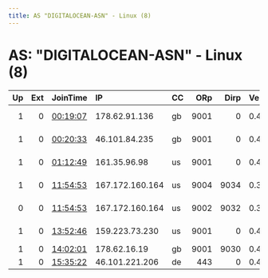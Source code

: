 ```yaml
---
title: AS "DIGITALOCEAN-ASN" - Linux (8)
---
```


# AS: "DIGITALOCEAN-ASN" - Linux (8)

|   Up |   Ext | JoinTime                                                                                              | IP              | CC   |   ORp |   Dirp | Version   | Contact                      | Nickname          |   eFamMembers |
|-----:|------:|:------------------------------------------------------------------------------------------------------|:----------------|:-----|------:|-------:|:----------|:-----------------------------|:------------------|--------------:|
|    1 |     0 | [00:19:07](https://nusenu.github.io/OrNetStats/w/relay/9C83283DFAF24E1BECB8D33B50D8A9EEB149FC6C.html) | 178.62.91.136   | gb   |  9001 |      0 | 0.4.6.10  | 0xEAE88849 Michael Edward    | tedtor2           |             2 |
|    1 |     0 | [00:20:33](https://nusenu.github.io/OrNetStats/w/relay/55C55ED46B66F0E3DDD1254EC9200E9F69186825.html) | 46.101.84.235   | gb   |  9001 |      0 | 0.4.6.10  | 0xEAE88849 Michael Edward    | tedtor1           |             2 |
|    1 |     0 | [01:12:49](https://nusenu.github.io/OrNetStats/w/relay/8E1DE05CCD01AC1EFBC969BA7BA96AD5BA8F0060.html) | 161.35.96.98    | us   |  9001 |      0 | 0.4.6.10  | Overseer Orwell &lt;overseer | OverseerOrwell    |             1 |
|    1 |     0 | [11:54:53](https://nusenu.github.io/OrNetStats/w/relay/579D3E6479620CCD0EBC1A9CA1D432B55949C31F.html) | 167.172.160.164 | us   |  9004 |   9034 | 0.3.5.16  | anonymous4 anonymous@mail    | relay4            |             1 |
|    0 |     0 | [11:54:53](https://nusenu.github.io/OrNetStats/w/relay/6EBA8D1C5BFA0CFB98B73BA7DA6FF65DBD5508D4.html) | 167.172.160.164 | us   |  9002 |   9032 | 0.3.5.16  | anonymous2 anonymous@mail    | relay2            |             1 |
|    1 |     0 | [13:52:46](https://nusenu.github.io/OrNetStats/w/relay/8CF93B5B0C735462E1E979BD83F12858DB6D6E61.html) | 159.223.73.230  | us   |  9001 |      0 | 0.4.6.10  | Veram Veram veram32200@zn    | HiTGgrtkzuicwqvel |             2 |
|    1 |     0 | [14:02:01](https://nusenu.github.io/OrNetStats/w/relay/9EB52B76D6CFBECBADB78FD08D21F9113CF593FB.html) | 178.62.16.19    | gb   |  9001 |   9030 | 0.4.2.7   | None                         | bumblebeetuna     |             1 |
|    1 |     0 | [15:35:22](https://nusenu.github.io/OrNetStats/w/relay/98F3E8C6548639725913F8918423B8F2DB04A0F6.html) | 46.101.221.206  | de   |   443 |      0 | 0.4.6.10  | mailbox@dolzhenko.me         | SmilingHyena      |             1 |
